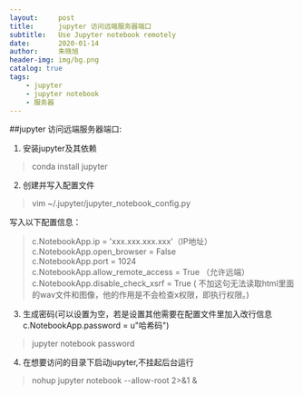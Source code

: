 ```yaml
---
layout:     post
title:      jupyter 访问远端服务器端口
subtitle:   Use Jupyter notebook remotely
date:       2020-01-14
author:     朱晓旭
header-img: img/bg.png
catalog: true
tags:
    - jupyter
    - jupyter notebook
    - 服务器
---
```


##jupyter 访问远端服务器端口:

1. 安装jupyter及其依赖  
>conda install jupyter 

2. 创建并写入配置文件  
>vim ~/.jupyter/jupyter_notebook_config.py

写入以下配置信息：  

>c.NotebookApp.ip = 'xxx.xxx.xxx.xxx'（IP地址）    
c.NotebookApp.open_browser = False   
c.NotebookApp.port = 1024	   
c.NotebookApp.allow_remote_access = True （允许远端）   
c.NotebookApp.disable_check_xsrf = True ( 不加这句无法读取html里面的wav文件和图像，他的作用是不会检查x权限，即执行权限。)   

3. 生成密码(可以设置为空，若是设置其他需要在配置文件里加入改行信息c.NotebookApp.password = u"哈希码")    
>jupyter notebook password

4. 在想要访问的目录下启动jupyter,不挂起后台运行     
>nohup jupyter notebook --allow-root 2>&1 &


